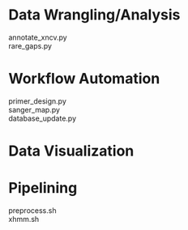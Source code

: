 # Data Wrangling/Analysis
annotate_xncv.py  
rare_gaps.py  

# Workflow Automation
primer_design.py  
sanger_map.py  
database_update.py  

# Data Visualization

# Pipelining
preprocess.sh  
xhmm.sh  
